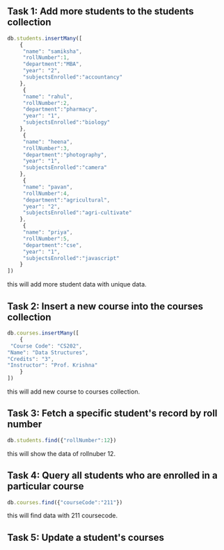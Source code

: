 ## Task 1: Add more students to the students collection
```js
db.students.insertMany([
    {
     "name": "samiksha",
     "rollNumber":1,
     "department":"MBA",
     "year": "2",
     "subjectsEnrolled":"accountancy"
    },
     {
     "name": "rahul",
     "rollNumber":2,
     "department":"pharmacy",
     "year": "1",
     "subjectsEnrolled":"biology"
    },
     {
     "name": "heena",
     "rollNumber":3,
     "department":"photography",
     "year": "1",
     "subjectsEnrolled":"camera"
    },
     {
     "name": "pavan",
     "rollNumber":4,
     "department":"agricultural",
     "year": "2",
     "subjectsEnrolled":"agri-cultivate"
    },
     {
     "name": "priya",
     "rollNumber":5,
     "department":"cse",
     "year": "1",
     "subjectsEnrolled":"javascript"
    }
])
```
this will add more student data with unique data.

## Task 2: Insert a new course into the courses collection
```js
db.courses.insertMany([
    {
 "Course Code": "CS202",
"Name": "Data Structures",
"Credits": "3",
"Instructor": "Prof. Krishna"
    }
])
```
this will add new course to courses collection.

## Task 3: Fetch a specific student's record by roll number
```js
db.students.find({"rollNumber":12})
```
this will show the data of rollnuber 12.

## Task 4: Query all students who are enrolled in a particular course
```js
db.courses.find({"courseCode":"211"})
```
this will find data with 211 coursecode.

## Task 5: Update a student's courses

